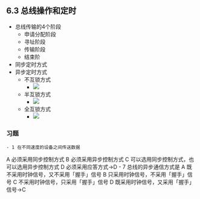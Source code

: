 ## 6.3 总线操作和定时
- 总线传输的4个阶段
    - 申请分配阶段
    - 寻址阶段
    - 传输阶段
    - 结束阶
- 同步定时方式
- 异步定时方式
    - 不互锁方式
        - ![](https://gitee.com/jackylee3362/typora-pic/raw/master/img/20210525133625.png) 
    - 半互锁方式
        - ![](https://gitee.com/jackylee3362/typora-pic/raw/master/img/20210525133627.png)
    - 全互锁方式
        - ![](https://gitee.com/jackylee3362/typora-pic/raw/master/img/20210525133629.png)
### 习题
    - 1 在不同速度的设备之间传送数据
A 必须采用同步控制方式
B 必须采用异步控制方式
C 可以选用同步控制方式，也可以选用异步控制方式
D 必须采用应答方式→D
    - 7 总线的异步通信方式是
A 既不采用时钟信号，又不采用「握手」信号
B 只采用时钟信号，不采用「握手」信号
C 不采用时钟信号，只采用「握手」信号
D 既采用时钟信号，又采用「握手」信号→C
